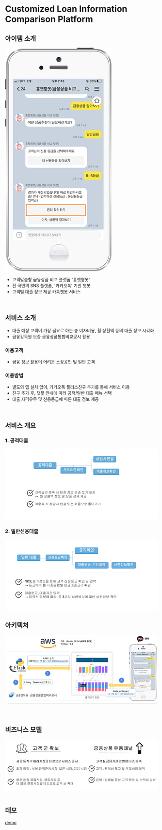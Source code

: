 # Customized Loan Information Comparison Platform 

## 아이템 소개
![chatbot](https://github.com/daysiee/financial-chatbot-project/blob/master/chatbot.png)
- 고객맞춤형 금융상품 비교 플랫폼 '흥챗뿡봇'
- 전 국민의 SNS 플랫폼, '카카오톡' 기반 챗봇
- 고객별 대출 정보 제공 카톡챗봇 서비스
</br>

## 서비스 소개
- 대출 예정 고객이 가장 필요로 하는 총 이자비용, 월 상환액 등의 대출 정보 시각화
- 금융감독원 보증 금융상품통합비교공시 활용
### 이용고객
- 금융 정보 활용이 어려운 소상공인 및 일반 고객
### 이용방법
- 별도의 앱 설치 없이, 카카오톡 플러스친구 추가를 통해 서비스 이용
- 친구 추가 후, 챗봇 안내에 따라 공적/일반 대출 메뉴 선택
- 대출 자격유무 및 신용등급에 따른 대출 정보 제공
</br>

## 서비스 개요
### 1. 공적대출
![public_loan](https://github.com/daysiee/financial-chatbot-project/blob/master/public_loan.jpg)
### 2. 일반신용대출
![credit_loan](https://github.com/daysiee/financial-chatbot-project/blob/master/credit_loan.png)
</br>

## 아키텍처
![architecture](https://github.com/daysiee/financial-chatbot-project/blob/master/architecture.jpg)
</br>
</br>
</br>
## 비즈니스 모델
![biz_model](https://github.com/daysiee/financial-chatbot-project/blob/master/biz_model.jpg)
</br>
</br>
## 데모
[demo](https://www.youtube.com/watch?v=ZZAjTsU87os)
